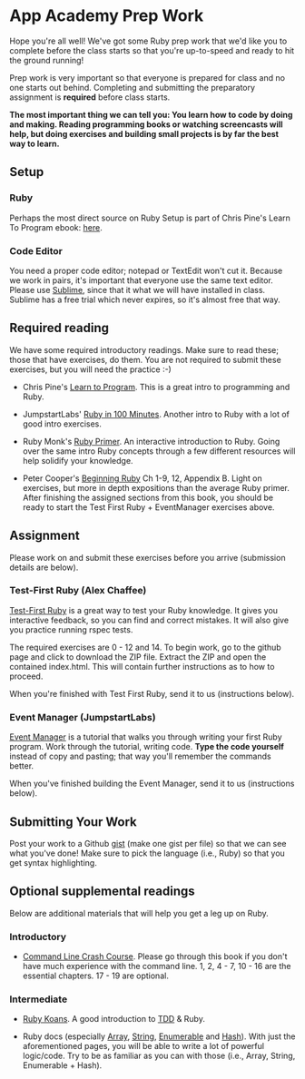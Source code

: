# App Academy Prep Work

Hope you're all well! We've got some Ruby prep work that we'd like you
to complete before the class starts so that you're up-to-speed and
ready to hit the ground running!

Prep work is very important so that everyone is prepared for class and
no one starts out behind. Completing and submitting the preparatory
assignment is **required** before class starts.

__The most important thing we can tell you: You learn how to code by doing and
making. Reading programming books or watching screencasts will help, but doing
exercises and building small projects is by far the best way to learn.__

## Setup

### Ruby

Perhaps the most direct source on Ruby Setup is part of Chris Pine's
Learn To Program ebook:
[here](http://pine.fm/LearnToProgram/?Chapter=00).

### Code Editor

You need a proper code editor; notepad or TextEdit won't cut
it. Because we work in pairs, it's important that everyone use the
same text editor. Please use [Sublime](http://www.sublimetext.com/),
since that it what we will have installed in class. Sublime has a free
trial which never expires, so it's almost free that way.

## Required reading

We have some required introductory readings. Make sure to read these;
those that have exercises, do them. You are not required to submit
these exercises, but you will need the practice :-)

* Chris Pine's
  [Learn to Program](http://pine.fm/LearnToProgram/). This is a great
  intro to programming and Ruby.

* JumpstartLabs'
  [Ruby in 100 Minutes](http://tutorials.jumpstartlab.com/projects/ruby_in_100_minutes.html).
  Another intro to Ruby with a lot of good intro exercises.

* Ruby Monk's [Ruby Primer](http://rubymonk.com/learning/books/1). An
  interactive introduction to Ruby. Going over the same intro Ruby
  concepts through a few different resources will help solidify your
  knowledge.
   
* Peter Cooper's [Beginning Ruby](http://beginningruby.org/) Ch 1-9,
  12, Appendix B. Light on exercises, but more in depth
  expositions than the average Ruby primer.  After finishing the
  assigned sections from this book, you should be ready to start the
  Test First Ruby + EventManager exercises above.

## Assignment

Please work on and submit these exercises before you arrive
(submission details are below).

### Test-First Ruby (Alex Chaffee)

[Test-First Ruby](https://github.com/alexch/learn_ruby) is a great way
to test your Ruby knowledge. It gives you interactive feedback, so you
can find and correct mistakes. It will also give you practice running
rspec tests.

The required exercises are 0 - 12 and 14. To begin work, go to the github
page and click to download the ZIP file. Extract the ZIP and open the
contained index.html. This will contain further instructions as to how to
proceed.

When you're finished with Test First Ruby, send it to us (instructions
below).

### Event Manager (JumpstartLabs)

[Event Manager](http://tutorials.jumpstartlab.com/projects/eventmanager.html)
is a tutorial that walks you through writing your first Ruby
program. Work through the tutorial, writing code. **Type the code
yourself** instead of copy and pasting; that way you'll remember the
commands better.

When you've finished building the Event Manager, send it to us
(instructions below).

## Submitting Your Work

Post your work to a Github [gist](https://gist.github.com/) (make one gist per
file) so that we can see what you've done! Make sure to pick the language
(i.e., Ruby) so that you get syntax highlighting.

## Optional supplemental readings

Below are additional materials that will help you get a leg up on Ruby.

### Introductory

* [Command Line Crash Course](http://cli.learncodethehardway.org/book/).
  Please go through this book if you don't have much experience with the
  command line. 1, 2, 4 - 7, 10 - 16 are the essential chapters. 17 - 19 are
  optional.

### Intermediate

* [Ruby Koans](http://www.rubykoans.com/). A good introduction to
  [TDD](en.wikipedia.org/wiki/Test-driven_development) & Ruby.

* Ruby docs (especially
  [Array](http://www.ruby-doc.org/core-1.9.3/Array.html),
  [String](http://www.ruby-doc.org/core-1.9.3/String.html),
  [Enumerable](http://www.ruby-doc.org/core-1.9.3/Enumerable.html) and
  [Hash](http://www.ruby-doc.org/core-1.9.3/Hash.html)). With just the
  aforementioned pages, you will be able to write a lot of powerful
  logic/code. Try to be as familiar as you can with those (i.e.,
  Array, String, Enumerable + Hash).
